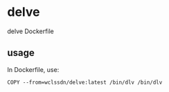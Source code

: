 # delve
delve Dockerfile

## usage

In Dockerfile, use:

```
COPY --from=wclssdn/delve:latest /bin/dlv /bin/dlv
```

